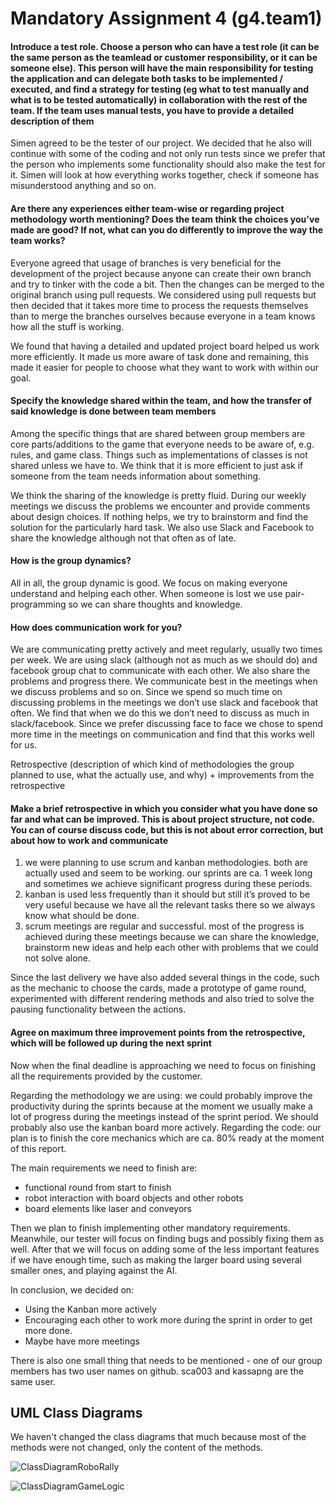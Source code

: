 # Mandatory Assignment 4 (g4.team1)

#### Introduce a test role. Choose a person who can have a test role (it can be the same person as the teamlead or customer responsibility, or it can be someone else). This person will have the main responsibility for testing the application and can delegate both tasks to be implemented / executed, and find a strategy for testing (eg what to test manually and what is to be tested automatically) in collaboration with the rest of the team. If the team uses manual tests, you have to provide a detailed description of them
Simen agreed to be the tester of our project. We decided that he also will continue with some of the coding and not only run tests since we prefer that the person who implements some functionality should also make the test for it. Simen will look at how everything works together, check if someone has misunderstood anything and so on. 

#### Are there any experiences either team-wise or regarding project methodology worth mentioning? Does the team think the choices you've made are good? If not, what can you do differently to improve the way the team works?
Everyone agreed that usage of branches is very beneficial for the development of the project because anyone can create their own branch and try to tinker with the code a bit. Then the changes can be merged to the original branch using pull requests. We considered using pull requests but then decided that it takes more time to process the requests themselves than to merge the branches ourselves because everyone in a team knows how all the stuff is working.

We found that having a detailed and updated project board helped us work more efficiently. It made us more aware of task done and remaining, this made it easier for people to choose what they want to work with within our goal. 

#### Specify the knowledge shared within the team, and how the transfer of said knowledge is done between team members 
Among the specific things that are shared between group members are core parts/additions to the game that everyone needs to be aware of, e.g. rules, and game class. Things such as implementations of classes is not shared unless we have to. We think that it is more efficient to just ask if someone from the team needs information about something. 

We think the sharing of the knowledge is pretty fluid. During our weekly meetings we discuss the problems we encounter and provide comments about design choices. If nothing helps, we try to brainstorm and find the solution for the particularly hard task. We also use Slack and Facebook to share the knowledge although not that often as of late. 

#### How is the group dynamics?
All in all, the group dynamic is good. We focus on making everyone understand and helping each other. When someone is lost we use pair-programming so we can share thoughts and knowledge.

#### How does communication work for you?
We are communicating pretty actively and meet regularly, usually two times per week. We are using slack (although not as much as we should do) and facebook group chat to communicate with each other. We also share the problems and progress there. We communicate best in the meetings when we discuss problems and so on. Since we spend so much time on discussing problems in the meetings we don’t use slack and facebook that often. We find that when we do this we don’t need to discuss as much in slack/facebook. Since we prefer discussing face to face we chose to spend more time in the meetings on communication and find that this works well for us. 

Retrospective (description of which kind of methodologies the group planned to use, what the actually use, and why) + improvements from the retrospective 
#### Make a brief retrospective in which you consider what you have done so far and what can be improved. This is about project structure, not code. You can of course discuss code, but this is not about error correction, but about how to work and communicate
1. we were planning to use scrum and kanban methodologies. both are actually used and seem to be working. our sprints are ca. 1 week long and sometimes we achieve significant progress during these periods.
2. kanban is used less frequently than it should but still it’s proved to be very useful because we have all the relevant tasks there so we always know what should be done.
3. scrum meetings are regular and successful. most of the progress is achieved during these meetings because we can share the knowledge, brainstorm new ideas and help each other with problems that we could not solve alone.

Since the last delivery we have also added several things in the code, such as the mechanic to choose the cards, made a prototype of game round, experimented with different rendering methods and also tried to solve the pausing functionality between the actions.

#### Agree on maximum three improvement points from the retrospective, which will be followed up during the next sprint
Now when the final deadline is approaching we need to focus on finishing all the requirements provided by the customer. 

Regarding the methodology we are using: we could probably improve the productivity during the sprints because at the moment we usually make a lot of progress during the meetings instead of the sprint period. We should probably also use the kanban board more actively. Regarding the code: our plan is to finish the core mechanics which are ca. 80% ready at the moment of this report. 

The main requirements we need to finish are: 
- functional round from start to finish
- robot interaction with board objects and other robots
- board elements like laser and conveyors

Then we plan to finish implementing other mandatory requirements. Meanwhile, our tester will focus on finding bugs and possibly fixing them as well. After that we will focus on adding some of the less important features if we have enough time, such as making the larger board using several smaller ones, and playing against the AI. 

In conclusion, we decided on:
- Using the Kanban more actively
- Encouraging each other to work more during the sprint in order to get more done.
- Maybe have more meetings

There is also one small thing that needs to be mentioned - one of our group members has two user names on github. sca003 and kassapng are the same user.
## UML Class Diagrams
We haven't changed the class diagrams that much because most of the methods were not changed, only the content of the methods.

![ClassDiagramRoboRally](ClassDiagramRoboRally.png)

![ClassDiagramGameLogic](ClassDiagramGameLogic.png)
